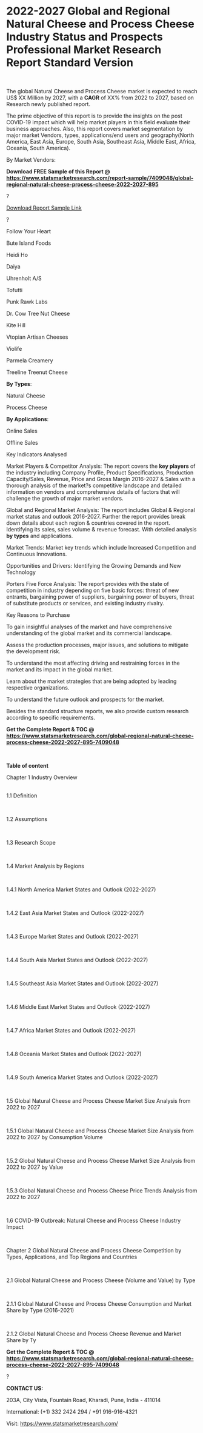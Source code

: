 <h1>2022-2027 Global and Regional Natural Cheese and Process Cheese Industry Status and Prospects Professional Market Research Report Standard Version</h1><br/><p>The global Natural Cheese and Process Cheese market is expected to reach US$ XX Million by 2027, with a <strong>CAGR</strong> of XX% from 2022 to 2027, based on Research newly published report.</p>
 
 
 
 <p>The prime objective of this report is to provide the insights on the post COVID-19 impact which will help market players in this field evaluate their business approaches. Also, this report covers market segmentation by major market Vendors, types, applications/end users and geography(North America, East Asia, Europe, South Asia, Southeast Asia, Middle East, Africa, Oceania, South America).</p>
 
 
 
 <p>By Market Vendors:</p>
 
 
 
 <div><b>Download FREE Sample of this Report @ <a href="https://www.statsmarketresearch.com/download-free-sample/7409048/global-regional-natural-cheese-process-cheese-2022-2027-895">https://www.statsmarketresearch.com/report-sample/7409048/global-regional-natural-cheese-process-cheese-2022-2027-895</a></b></div>
 
 
 
 <p>? </p>
 
 
 
 <p><a href="https://www.statsmarketresearch.com/download-free-sample/7409048/global-regional-natural-cheese-process-cheese-2022-2027-895">Download Report Sample Link</a></p>
 
 
 
 <p>? </p>
 
 
 
 <p>Follow Your Heart</p>
 
 
 
 <p>Bute Island Foods</p>
 
 
 
 <p>Heidi Ho</p>
 
 
 
 <p>Daiya</p>
 
 
 
 <p>Uhrenholt A/S</p>
 
 
 
 <p>Tofutti</p>
 
 
 
 <p>Punk Rawk Labs</p>
 
 
 
 <p>Dr. Cow Tree Nut Cheese</p>
 
 
 
 <p>Kite Hill</p>
 
 
 
 <p>Vtopian Artisan Cheeses</p>
 
 
 
 <p>Violife</p>
 
 
 
 <p>Parmela Creamery</p>
 
 
 
 <p>Treeline Treenut Cheese</p>
 
 
 
 <p><strong>By Types</strong>:</p>
 
 
 
 <p>Natural Cheese</p>
 
 
 
 <p>Process Cheese</p>
 
 
 
 <p><strong><strong>By Applications</strong></strong>:</p>
 
 
 
 <p>Online Sales</p>
 
 
 
 <p>Offline Sales</p>
 
 
 
 <p>Key Indicators Analysed</p>
 
 
 
 <p>Market Players & Competitor Analysis: The report covers the <strong>key players</strong> of the industry including Company Profile, Product Specifications, Production Capacity/Sales, Revenue, Price and Gross Margin 2016-2027 & Sales with a thorough analysis of the market?s competitive landscape and detailed information on vendors and comprehensive details of factors that will challenge the growth of major market vendors.</p>
 
 
 
 <p>Global and Regional Market Analysis: The report includes Global & Regional market status and outlook 2016-2027. Further the report provides break down details about each region & countries covered in the report. Identifying its sales, sales volume & revenue forecast. With detailed analysis <strong>by types</strong> and applications.</p>
 
 
 
 <p>Market Trends: Market key trends which include Increased Competition and Continuous Innovations.</p>
 
 
 
 <p>Opportunities and Drivers: Identifying the Growing Demands and New Technology</p>
 
 
 
 <p>Porters Five Force Analysis: The report provides with the state of competition in industry depending on five basic forces: threat of new entrants, bargaining power of suppliers, bargaining power of buyers, threat of substitute products or services, and existing industry rivalry.</p>
 
 
 
 <p>Key Reasons to Purchase</p>
 
 
 
 <p>To gain insightful analyses of the market and have comprehensive understanding of the global market and its commercial landscape.</p>
 
 
 
 <p>Assess the production processes, major issues, and solutions to mitigate the development risk.</p>
 
 
 
 <p>To understand the most affecting driving and restraining forces in the market and its impact in the global market.</p>
 
 
 
 <p>Learn about the market strategies that are being adopted by leading respective organizations.</p>
 
 
 
 <p>To understand the future outlook and prospects for the market.</p>
 
 
 
 <p>Besides the standard structure reports, we also provide custom research according to specific requirements.</p>
 
 
 
 <div><b>Get the Complete Report & TOC @ <a href="https://www.statsmarketresearch.com/global-regional-natural-cheese-process-cheese-2022-2027-895-7409048">https://www.statsmarketresearch.com/global-regional-natural-cheese-process-cheese-2022-2027-895-7409048</a></b></div>
 
 
 
 <p><br />
 
 <b>Table of content</b></p>
 
 
 
 <p>Chapter 1 Industry Overview<br />
 
 <br />
 
 1.1 Definition<br />
 
 <br />
 
 1.2 Assumptions<br />
 
 <br />
 
 1.3 Research Scope<br />
 
 <br />
 
 1.4 Market Analysis by Regions<br />
 
 <br />
 
 1.4.1 North America Market States and Outlook (2022-2027)<br />
 
 <br />
 
 1.4.2 East Asia Market States and Outlook (2022-2027)<br />
 
 <br />
 
 1.4.3 Europe Market States and Outlook (2022-2027)<br />
 
 <br />
 
 1.4.4 South Asia Market States and Outlook (2022-2027)<br />
 
 <br />
 
 1.4.5 Southeast Asia Market States and Outlook (2022-2027)<br />
 
 <br />
 
 1.4.6 Middle East Market States and Outlook (2022-2027)<br />
 
 <br />
 
 1.4.7 Africa Market States and Outlook (2022-2027)<br />
 
 <br />
 
 1.4.8 Oceania Market States and Outlook (2022-2027)<br />
 
 <br />
 
 1.4.9 South America Market States and Outlook (2022-2027)<br />
 
 <br />
 
 1.5 Global Natural Cheese and Process Cheese Market Size Analysis from 2022 to 2027<br />
 
 <br />
 
 1.5.1 Global Natural Cheese and Process Cheese Market Size Analysis from 2022 to 2027 by Consumption Volume<br />
 
 <br />
 
 1.5.2 Global Natural Cheese and Process Cheese Market Size Analysis from 2022 to 2027 by Value<br />
 
 <br />
 
 1.5.3 Global Natural Cheese and Process Cheese Price Trends Analysis from 2022 to 2027<br />
 
 <br />
 
 1.6 COVID-19 Outbreak: Natural Cheese and Process Cheese Industry Impact<br />
 
 <br />
 
 Chapter 2 Global Natural Cheese and Process Cheese Competition by Types, Applications, and Top Regions and Countries<br />
 
 <br />
 
 2.1 Global Natural Cheese and Process Cheese (Volume and Value) by Type<br />
 
 <br />
 
 2.1.1 Global Natural Cheese and Process Cheese Consumption and Market Share by Type (2016-2021)<br />
 
 <br />
 
 2.1.2 Global Natural Cheese and Process Cheese Revenue and Market Share by Ty</p>
 
 
 
 <div><b>Get the Complete Report & TOC @ <a href="https://www.statsmarketresearch.com/global-regional-natural-cheese-process-cheese-2022-2027-895-7409048">https://www.statsmarketresearch.com/global-regional-natural-cheese-process-cheese-2022-2027-895-7409048</a></b></div>
 
 
 
 <p>? </p>
 
 
 
 <p><b>CONTACT US:</b><br />
 
 203A, City Vista, Fountain Road, Kharadi, Pune, India - 411014<br />
 
 International: (+1) 332 2424 294 / +91 916-916-4321<br />
 
 Visit: <a href="https://www.statsmarketresearch.com/">https://www.statsmarketresearch.com/</a></p>
